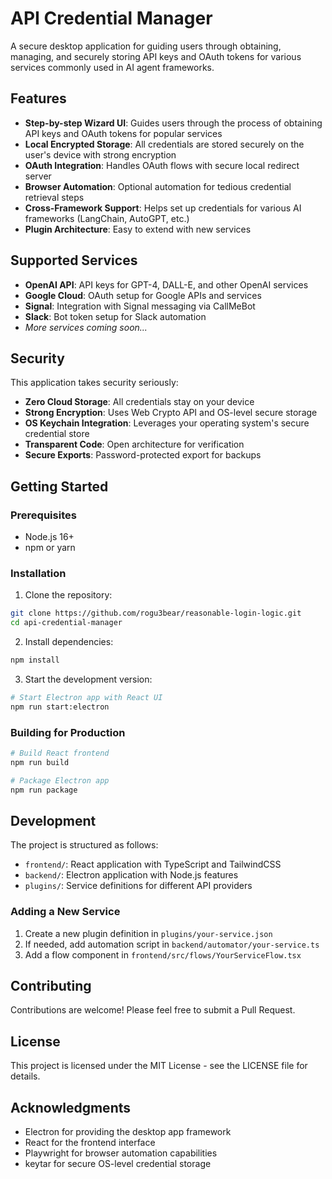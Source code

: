 # API Credential Manager

A secure desktop application for guiding users through obtaining, managing, and securely storing API keys and OAuth tokens for various services commonly used in AI agent frameworks.

## Features

- **Step-by-step Wizard UI**: Guides users through the process of obtaining API keys and OAuth tokens for popular services
- **Local Encrypted Storage**: All credentials are stored securely on the user's device with strong encryption
- **OAuth Integration**: Handles OAuth flows with secure local redirect server
- **Browser Automation**: Optional automation for tedious credential retrieval steps
- **Cross-Framework Support**: Helps set up credentials for various AI frameworks (LangChain, AutoGPT, etc.)
- **Plugin Architecture**: Easy to extend with new services

## Supported Services

- **OpenAI API**: API keys for GPT-4, DALL-E, and other OpenAI services
- **Google Cloud**: OAuth setup for Google APIs and services
- **Signal**: Integration with Signal messaging via CallMeBot
- **Slack**: Bot token setup for Slack automation
- *More services coming soon...*

## Security

This application takes security seriously:

- **Zero Cloud Storage**: All credentials stay on your device
- **Strong Encryption**: Uses Web Crypto API and OS-level secure storage
- **OS Keychain Integration**: Leverages your operating system's secure credential store
- **Transparent Code**: Open architecture for verification
- **Secure Exports**: Password-protected export for backups

## Getting Started

### Prerequisites

- Node.js 16+
- npm or yarn

### Installation

1. Clone the repository:
```bash
git clone https://github.com/rogu3bear/reasonable-login-logic.git
cd api-credential-manager
```

2. Install dependencies:
```bash
npm install
```

3. Start the development version:
```bash
# Start Electron app with React UI
npm run start:electron
```

### Building for Production

```bash
# Build React frontend
npm run build

# Package Electron app
npm run package
```

## Development

The project is structured as follows:

- `frontend/`: React application with TypeScript and TailwindCSS
- `backend/`: Electron application with Node.js features
- `plugins/`: Service definitions for different API providers

### Adding a New Service

1. Create a new plugin definition in `plugins/your-service.json`
2. If needed, add automation script in `backend/automator/your-service.ts`
3. Add a flow component in `frontend/src/flows/YourServiceFlow.tsx`

## Contributing

Contributions are welcome! Please feel free to submit a Pull Request.

## License

This project is licensed under the MIT License - see the LICENSE file for details.

## Acknowledgments

- Electron for providing the desktop app framework
- React for the frontend interface
- Playwright for browser automation capabilities
- keytar for secure OS-level credential storage 
